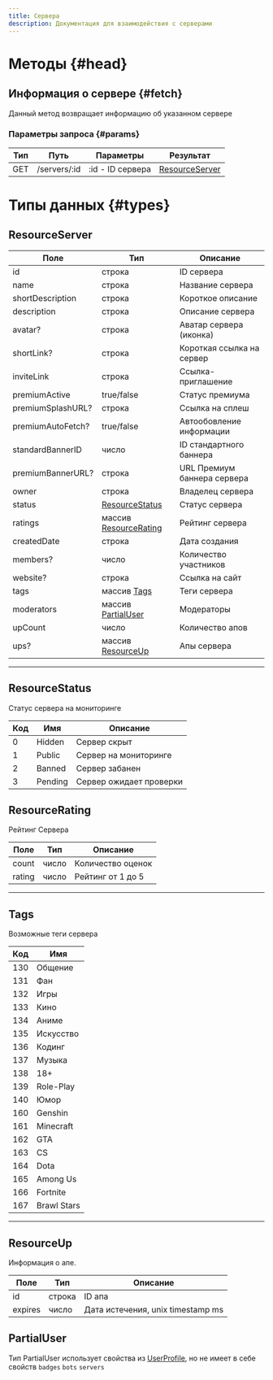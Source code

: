 ```yaml
---
title: Сервера
description: Документация для взаимодействия с серверами
---
```


# Методы {#head}

## Информация о сервере {#fetch}

Данный метод возвращает информацию об указанном сервере

### Параметры запроса {#params}

| Тип | Путь         | Параметры 		      | 	Результат	                       |
|-----|--------------|-------------------|-----------------------------------|
| GET | /servers/:id | :id - ID сервера	 | [ResourceServer](#resourceserver) 

# Типы данных {#types}

## ResourceServer

| 	Поле	              | 	Тип			                                    | 	Описание	                   |
|---------------------|--------------------------------------------|------------------------------|
| 	id		               | 	строка	                                   | 	ID сервера	                 |
| 	name	              | 	строка	                                   | Название сервера	            |
| 	shortDescription	  | 	строка	                                   | Короткое описание	           |
| 	description	       | 	строка	                                   | Описание сервера	            |
| 	avatar?	           | 	строка	                                   | Аватар сервера (иконка)      |
| 	shortLink?	        | строка	                                    | Короткая ссылка на сервер	   |
| 	inviteLink	        | 	строка	                                   | Ссылка-приглашение	          |
| 	premiumActive	     | 	true/false	                               | 	Статус премиума	            |
| 	premiumSplashURL?	 | 	строка	                                   | 	Ссылка на сплеш	            |	
| 	premiumAutoFetch?	 | 	true/false	                               | Автообовление информации	    |
| 	standardBannerID	  | 	число	                                    | ID стандартного баннера 	    |
| 	premiumBannerURL?	 | 	строка	                                   | URL Премиум баннера сервера	 |
| 	owner	             | 	строка	                                   | Владелец сервера	            |
| 	status	            | 	[ResourceStatus](#resourcestatus)         | Статус сервера               |
| 	ratings	           | 	массив [ResourceRating](#resourcerating)	 | Рейтинг сервера              |
| 	createdDate	       | 	строка	                                   | Дата создания	               |
| 	members?	          | число	                                     | 	Количество участников	      |
| 	website?	          | 	строка	                                   | 	Ссылка на сайт	             |
| 	tags	              | 	массив [Tags](#tags)	                     | 	Теги сервера	               |
| 	moderators	        | 	массив [PartialUser](#partialuser)	       | 	Модераторы	                 |
| 	upCount	           | 	число	                                    | Количество апов	             |
| 	ups?	              | 	массив [ResourceUp](#resourceup)	         | 	Апы сервера	                |

---

## ResourceStatus

Статус сервера на мониторинге

| Код	 | 	Имя	     | 	Описание	                |
|------|-----------|---------------------------|
| 	0	  | 	Hidden	  | 	Сервер скрыт	            |
| 	1	  | 	Public	  | 	Сервер на мониторинге	   |
| 	2	  | 	Banned	  | Сервер забанен	          |
| 	3	  | 	Pending	 | 	Сервер ожидает проверки	 |

## ResourceRating

Рейтинг Сервера

| Поле     | Тип	   | Описание	          |
|----------|--------|--------------------|
| count    | число	 | 	Количество оценок |
| rating	 | 	число | Рейтинг от 1 до 5	 |

---

## Tags

Возможные теги сервера

| Код | Имя         |
|-----|-------------|
| 130 | Общение     |
| 131 | Фан         |
| 132 | Игры        |
| 133 | Кино        |
| 134 | Аниме       |
| 135 | Искусство   |
| 136 | Кодинг      |
| 137 | Музыка      |
| 138 | 18+         |
| 139 | Role-Play   |
| 140 | Юмор        |
| 160 | Genshin     |
| 161 | Minecraft   |
| 162 | GTA         |
| 163 | CS          |
| 164 | Dota        |
| 165 | Among Us    |
| 166 | Fortnite    |
| 167 | Brawl Stars |

---

## ResourceUp

Информация о апе.

| Поле	     | Тип	     | 	Описание	                          |
|-----------|----------|-------------------------------------|
| 	id	      | 	строка	 | 	ID апа                             
| 	expires	 | 	число	  | 	Дата истечения, unix timestamp ms	 |

## PartialUser

Тип PartialUser использует свойства из [UserProfiIe](/api/profiles#userprofile), но не имеет в себе
свойств `badges` `bots` `servers`
